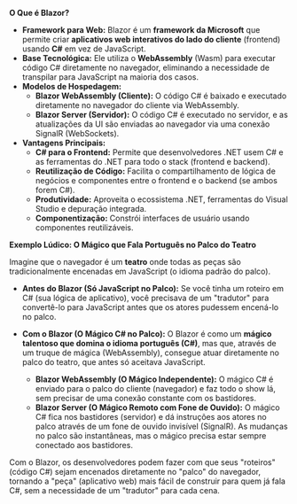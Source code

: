 **O Que é Blazor?**

* **Framework para Web:** Blazor é um **framework da Microsoft** que permite criar **aplicativos web interativos do lado do cliente** (frontend) usando **C#** em vez de JavaScript.
* **Base Tecnológica:** Ele utiliza o **WebAssembly** (Wasm) para executar código C# diretamente no navegador, eliminando a necessidade de transpilar para JavaScript na maioria dos casos.
* **Modelos de Hospedagem:**
    * **Blazor WebAssembly (Cliente):** O código C# é baixado e executado diretamente no navegador do cliente via WebAssembly.
    * **Blazor Server (Servidor):** O código C# é executado no servidor, e as atualizações da UI são enviadas ao navegador via uma conexão SignalR (WebSockets).
* **Vantagens Principais:**
    * **C# para o Frontend:** Permite que desenvolvedores .NET usem C# e as ferramentas do .NET para todo o stack (frontend e backend).
    * **Reutilização de Código:** Facilita o compartilhamento de lógica de negócios e componentes entre o frontend e o backend (se ambos forem C#).
    * **Produtividade:** Aproveita o ecossistema .NET, ferramentas do Visual Studio e depuração integrada.
    * **Componentização:** Constrói interfaces de usuário usando componentes reutilizáveis.

**Exemplo Lúdico: O Mágico que Fala Português no Palco do Teatro**

Imagine que o navegador é um **teatro** onde todas as peças são tradicionalmente encenadas em JavaScript (o idioma padrão do palco).

* **Antes do Blazor (Só JavaScript no Palco):** Se você tinha um roteiro em C# (sua lógica de aplicativo), você precisava de um "tradutor" para convertê-lo para JavaScript antes que os atores pudessem encená-lo no palco.

* **Com o Blazor (O Mágico C# no Palco):** O Blazor é como um **mágico talentoso que domina o idioma português (C#)**, mas que, através de um truque de mágica (WebAssembly), consegue atuar diretamente no palco do teatro, que antes só aceitava JavaScript.

    * **Blazor WebAssembly (O Mágico Independente):** O mágico C# é enviado para o palco do cliente (navegador) e faz todo o show lá, sem precisar de uma conexão constante com os bastidores.
    * **Blazor Server (O Mágico Remoto com Fone de Ouvido):** O mágico C# fica nos bastidores (servidor) e dá instruções aos atores no palco através de um fone de ouvido invisível (SignalR). As mudanças no palco são instantâneas, mas o mágico precisa estar sempre conectado aos bastidores.

Com o Blazor, os desenvolvedores podem fazer com que seus "roteiros" (código C#) sejam encenados diretamente no "palco" do navegador, tornando a "peça" (aplicativo web) mais fácil de construir para quem já fala C#, sem a necessidade de um "tradutor" para cada cena.